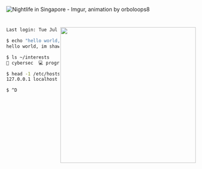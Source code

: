 
![Nightlife in Singapore - Imgur, animation by orboloops8](https://user-images.githubusercontent.com/19287477/99057153-58eba780-25d6-11eb-8033-88c5bd0bd7fe.gif)

<h1></h1>

<img align="right" src="https://user-images.githubusercontent.com/19287477/126031268-9db1a7bb-05c3-4654-a5ac-ecfc417dd27b.gif" width="360">

```sh
Last login: Tue Jul 13 23:46:08 2021 from 10.1.33.7

$ echo "hello world, im $(whoami)."
hello world, im shawn.

$ ls ~/interests
🚩 cybersec  💻 programming  📈 crypto  ⌨️ keeb  ✒️ vim

$ head -1 /etc/hosts
127.0.0.1 localhost singapore

$ ^D
```
